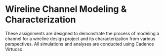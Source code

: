 # Wireline Channel Modeling & Characterization
These assignments are designed to demonstrate the process of modeling a channel for a wireline design project and its characterization from various perspectives. All simulations and analyses are conducted using Cadence Virtuoso.
